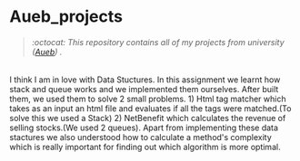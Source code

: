 # Aueb_projects
> ###### :octocat: This repository contains all of my projects from university ([Aueb](https://www.aueb.gr/)) .

I think I am in love with Data Stuctures. In this assignment we learnt how stack and queue works and we implemented them ourselves. 
After built them, we used them to solve 2 small problems. 1) Html tag matcher which takes as an input an html file and evaluates if all the tags were matched.(To solve this we used a Stack) 2) NetBenefit which calculates the revenue of selling stocks.(We used 2 queues).
Apart from implementing these data stactures we also understood how to calculate a method's complexity which is really important for finding out which algorithm is more optimal.
